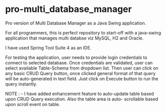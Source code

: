 # pro-multi_database_manager
Pro version of Multi Database Manager as a Java Swing application.

For all programmers, this is perfect repository to start-off with a java-swing application that manages multi databse viz MySQL, H2 and Oracle.

I have used Spring Tool Suite 4 as an IDE.

For testing the application, user needs to provide login credentials to connect to selected database. Once credentials are validated, user can select available Table-Schema from dropdown list. Then user can click on any basic CRUD Query button, once clicked general format of that query will be auto-generated in text field. Just click on Execute button to run the query instantly. 

NOTE : - I have added enhancement feature to auto-update table based upon CRUD Query execution. Also the table area is auto- scrollable based upon scroll event on table.
